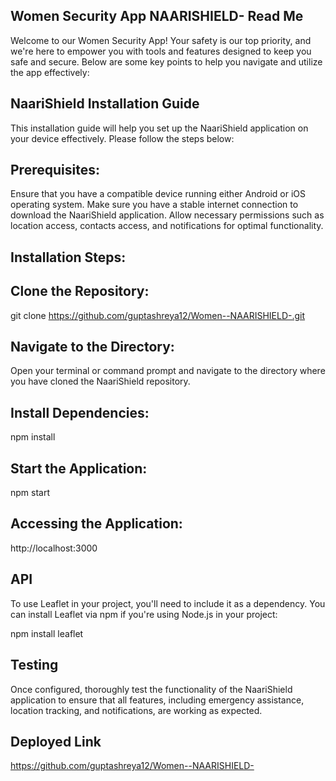 ## Women Security App NAARISHIELD- Read Me

Welcome to our Women Security App! Your safety is our top priority, and we're here to empower you with tools and features designed to keep you safe and secure. Below are some key points to help you navigate and utilize the app effectively:

## NaariShield Installation Guide
This installation guide will help you set up the NaariShield application on your device effectively. Please follow the steps below:

## Prerequisites:
Ensure that you have a compatible device running either Android or iOS operating system.
Make sure you have a stable internet connection to download the NaariShield application.
Allow necessary permissions such as location access, contacts access, and notifications for optimal functionality.

## Installation Steps:

## Clone the Repository:
git clone https://github.com/guptashreya12/Women--NAARISHIELD-.git

## Navigate to the Directory:
Open your terminal or command prompt and navigate to the directory where you have cloned the NaariShield repository.

## Install Dependencies:
npm install

## Start the Application:
npm start

## Accessing the Application:
http://localhost:3000

## API
To use Leaflet in your project, you'll need to include it as a dependency.
You can install Leaflet via npm if you're using Node.js in your project:

npm install leaflet

## Testing
Once configured, thoroughly test the functionality of the NaariShield application to ensure that all features, including emergency assistance, location tracking, and notifications, are working as expected.

## Deployed Link
https://github.com/guptashreya12/Women--NAARISHIELD-
